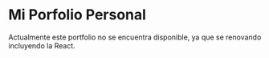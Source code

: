 
# Mi Porfolio Personal 

Actualmente este portfolio no se encuentra disponible, ya que se renovando incluyendo la React. 